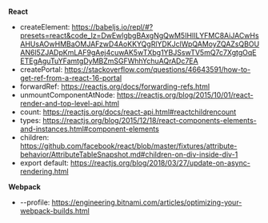 **React**

* createElement: https://babeljs.io/repl/#?presets=react&code_lz=DwEwlgbgBAxgNgQwM5IHIILYFMC8AiJACwHsAHUsAOwHMBaOMJAFzwD4AoKKYQgRlYDKJclWpQAMoyZQAZsQBOUAN6l5ZJADpKmLAF9gAej4cuwAK5wTXbg1YBJSswTV5mQ7c7XgtgOqEETEgAguTuYFamtgDyMBZmSGFWhhYchuAQrADc7EA
* createPortal: https://stackoverflow.com/questions/46643591/how-to-get-ref-from-a-react-16-portal
* forwardRef: https://reactjs.org/docs/forwarding-refs.html
* unmountComponentAtNode: https://reactjs.org/blog/2015/10/01/react-render-and-top-level-api.html
* count: https://reactjs.org/docs/react-api.html#reactchildrencount
* types: https://reactjs.org/blog/2015/12/18/react-components-elements-and-instances.html#component-elements
* children: https://github.com/facebook/react/blob/master/fixtures/attribute-behavior/AttributeTableSnapshot.md#children-on-div-inside-div-1
* export default: https://reactjs.org/blog/2018/03/27/update-on-async-rendering.html

**Webpack**
* --profile: https://engineering.bitnami.com/articles/optimizing-your-webpack-builds.html